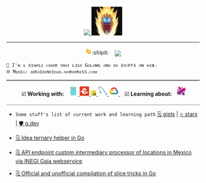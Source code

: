
<p align="center">
 <a href="https://discord.com/users/519937775651258379">
     <img src="https://discord.c99.nl/widget/theme-1/519937775651258379.png" height="75px" />
 </a>
 <a href="https://discord.io/gophers-latam">
     <img src="./img/songolangx3.png" height="75px">
 </a>
<hr style="height:2px;border-width:0;color:gray;background-color:gray">  
</p>

<p align="center">
  <img src="./img/hi.gif" width="18px">:shipit: &nbsp;&nbsp;
  <img align='center' src="https://visitor-badge.laobi.icu/badge?page_id=zeroidentidad.visitor-badge">
</p>

```txt
👀 I'ᴍ ᴀ sɪᴍᴘʟᴇ ᴄᴏᴅᴇʀ ᴛʜᴀᴛ ʟɪᴋᴇ Gᴏʟᴀɴɢ ᴀɴᴅ ᴅᴏ sᴛᴜғғs ᴏɴ ᴡᴇʙ. 
🌐 Mᴇᴅɪᴀ: ᴢᴇʀᴏɪᴅᴇɴᴛɪᴅᴀᴅ.ᴡᴏʀᴅᴘʀᴇss.ᴄᴏᴍ
```

<hr style="height:3px;border-width:0;color:gray;background-color:gray">

<p align="center">
<span>&nbsp;☑️ <b>Working with:</b>&nbsp;&nbsp;</span>
<a href="https://go.dev" target="_blank"> <img src="./img/go.svg" alt="go" height="25"/> </a>
<a href="https://emberjs.com" target="_blank"> <img src="./img/ember.svg" alt="emberjs" height="25"/> </a>
<a href="https://developer.mozilla.org/docs/JavaScript" target="_blank"> <img src="./img/js.svg" alt="js" height="15"/> </a>
<a href="https://mysql.com" target="_blank"> <img src="./img/mysql.svg" alt="mysql" height="25"/> </a>
<a href="https://cloud.google.com" target="_blank"> <img src="./img/googlecloud.svg" alt="google cloud" height="25"/> </a>
<span>&nbsp;&nbsp;&nbsp;☑️ <b>Learning about:</b>&nbsp;&nbsp;</span>
<a href="https://docs.aurelia.io" target="_blank"> <img src="./img/aurelia.svg" alt="aureliajs" height="25"/> </a>
<!--<a href="https://developer.roku.com" target="_blank"> <img src="./img/roku.svg" alt="roku tv" height="25"/> </a>
<a href="https://developer.android.com" target="_blank"> <img src="./img/android.svg" alt="android" height="25"/> </a>-->
</p>

<hr style="height:1px;border-width:0;color:gray;background-color:gray">

- ```Some stuff's list of current work and learning path``` [🗒️ gists](https://gist.github.com/zeroidentidad) | [⭐️ stars](https://github.com/zeroidentidad?tab=stars) | [🛡️ g.dev](https://g.dev/zeroidentidad)

<!--<img align="center" src="https://github.com/zeroidentidad/zeroidentidad/blob/output/github-contribution-grid-snake.svg" height="100%">-->


- [🗒️ Idea ternary helper in Go](https://gist.github.com/zeroidentidad/5d0fdbd992b404abf017814962897891)

- [🗒️ API endpoint custom intermediary processor of locations in Mexico via INEGI Gaia webservice](https://gist.github.com/00392cabe715b581be60069bde8b0ea5)

- [🗒️ Official and unofficial compilation of slice tricks in Go](https://gist.github.com/zeroidentidad/5341635960acb66c904ad4fb32dfa703#file-go-slicetricks-md)

<!--<p align="center">
  <img align="center" src="https://github-readme-stats.vercel.app/api?username=zeroidentidad&show_icons=true&theme=dark&count_private=true&hide=stars&include_all_commits=true&custom_title=zeroidentidad" height="130">
  <img align="center" src="https://github-readme-stats.vercel.app/api/top-langs/?username=zeroidentidad&layout=compact&theme=dark&langs_count=5&hide=css,scss,html,java,plpgsql,objective-c,less,typescript,ruby,starlark,vue,tsql,assembly,hack,python,makefile,perl,c,shell,batchfile,smarty,php,dockerfile,c%2B%2B,kotlin,brightscript" height="130"/>  
</p>-->
